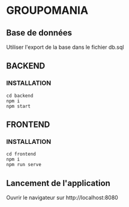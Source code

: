 # GROUPOMANIA

## Base de données
Utiliser l'export de la base dans le fichier db.sql

## BACKEND
### INSTALLATION
```
cd backend
npm i
npm start
```


## FRONTEND
### INSTALLATION

```
cd frontend
npm i
npm run serve
```

## Lancement de l'application
Ouvrir le navigateur sur http://localhost:8080


